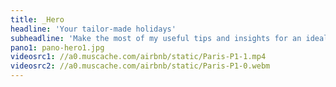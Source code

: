 ```yaml
---
title: _Hero
headline: 'Your tailor-made holidays'
subheadline: 'Make the most of my useful tips and insights for an ideal mediterranean getaway.'
pano1: pano-hero1.jpg
videosrc1: //a0.muscache.com/airbnb/static/Paris-P1-1.mp4
videosrc2: //a0.muscache.com/airbnb/static/Paris-P1-0.webm
---
```


